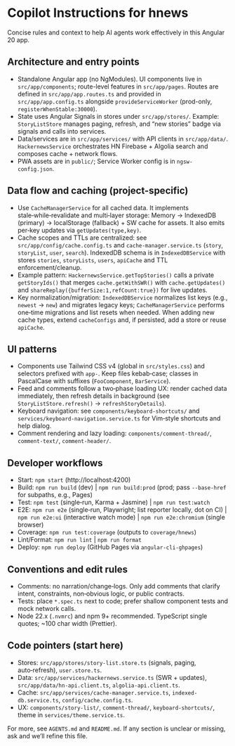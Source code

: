 # Copilot Instructions for hnews

Concise rules and context to help AI agents work effectively in this Angular 20 app.

## Architecture and entry points

- Standalone Angular app (no NgModules). UI components live in `src/app/components`; route-level features in `src/app/pages`. Routes are defined in `src/app/app.routes.ts` and provided in `src/app/app.config.ts` alongside `provideServiceWorker` (prod-only, `registerWhenStable:30000`).
- State uses Angular Signals in stores under `src/app/stores/`. Example: `StoryListStore` manages paging, refresh, and “new stories” badge via signals and calls into services.
- Data/services are in `src/app/services/` with API clients in `src/app/data/`. `HackernewsService` orchestrates HN Firebase + Algolia search and composes cache + network flows.
- PWA assets are in `public/`; Service Worker config is in `ngsw-config.json`.

## Data flow and caching (project-specific)

- Use `CacheManagerService` for all cached data. It implements stale‑while‑revalidate and multi‑layer storage: Memory → IndexedDB (primary) → localStorage (fallback) + SW cache for assets. It also emits per‑key updates via `getUpdates(type,key)`.
- Cache scopes and TTLs are centralized: see `src/app/config/cache.config.ts` and `cache-manager.service.ts` (`story`, `storyList`, `user`, `search`). IndexedDB schema is in `IndexedDBService` with stores `stories`, `storyLists`, `users`, `apiCache` and TTL enforcement/cleanup.
- Example pattern: `HackernewsService.getTopStories()` calls a private `getStoryIds()` that merges `cache.getWithSWR()` with `cache.getUpdates()` and `shareReplay({bufferSize:1,refCount:true})` for live updates.
- Key normalization/migration: `IndexedDBService` normalizes list keys (e.g., `newest` → `new`) and migrates legacy keys; `CacheManagerService` performs one‑time migrations and list resets when needed. When adding new cache types, extend `cacheConfigs` and, if persisted, add a store or reuse `apiCache`.

## UI patterns

- Components use Tailwind CSS v4 (global in `src/styles.css`) and selectors prefixed with `app-`. Keep files kebab‑case; classes in PascalCase with suffixes (`FooComponent`, `BarService`).
- Feed and comments follow a two‑phase loading UX: render cached data immediately, then refresh details in background (see `StoryListStore.refresh()` → `refreshStoryDetails`).
- Keyboard navigation: see `components/keyboard-shortcuts/` and `services/keyboard-navigation.service.ts` for Vim‑style shortcuts and help dialog.
- Comment rendering and lazy loading: `components/comment-thread/`, `comment-text/`, `comment-header/`.

## Developer workflows

- Start: `npm start` (http://localhost:4200)
- Build: `npm run build` (dev) | `npm run build:prod` (prod; pass `--base-href` for subpaths, e.g., Pages)
- Test: `npm test` (single‑run, Karma + Jasmine) | `npm run test:watch`
- E2E: `npm run e2e` (single‑run, Playwright; list reporter locally, dot on CI) | `npm run e2e:ui` (interactive watch mode) | `npm run e2e:chromium` (single browser)
- Coverage: `npm run test:coverage` (outputs to `coverage/hnews`)
- Lint/Format: `npm run lint` | `npm run format`
- Deploy: `npm run deploy` (GitHub Pages via `angular-cli-ghpages`)

## Conventions and edit rules

- Comments: no narration/change‑logs. Only add comments that clarify intent, constraints, non‑obvious logic, or public contracts.
- Tests: place `*.spec.ts` next to code; prefer shallow component tests and mock network calls.
- Node 22.x (`.nvmrc`) and npm 9+ recommended. TypeScript single quotes; ~100 char width (Prettier).

## Code pointers (start here)

- Stores: `src/app/stores/story-list.store.ts` (signals, paging, auto‑refresh), `user.store.ts`.
- Data: `src/app/services/hackernews.service.ts` (SWR + updates), `src/app/data/hn-api.client.ts`, `algolia-api.client.ts`.
- Cache: `src/app/services/cache-manager.service.ts`, `indexed-db.service.ts`, `config/cache.config.ts`.
- UX: `components/story-list/`, `comment-thread/`, `keyboard-shortcuts/`, theme in `services/theme.service.ts`.

For more, see `AGENTS.md` and `README.md`. If any section is unclear or missing, ask and we’ll refine this file.
